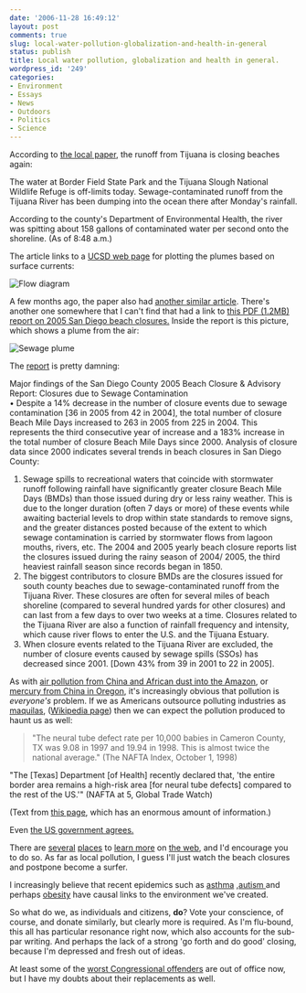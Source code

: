 ```yaml
---
date: '2006-11-28 16:49:12'
layout: post
comments: true
slug: local-water-pollution-globalization-and-health-in-general
status: publish
title: Local water pollution, globalization and health in general.
wordpress_id: '249'
categories:
- Environment
- Essays
- News
- Outdoors
- Politics
- Science
---
```


According to [the local paper](http://www.voiceofsandiego.org/articles/2006/11/28/this_just_in/161tijuana.txt), the runoff from Tijuana is closing beaches again:



> 
The water at Border Field State Park and the Tijuana Slough National Wildlife Refuge is off-limits today. Sewage-contaminated runoff from the Tijuana River has been dumping into the ocean there after Monday's rainfall.

According to the county's Department of Environmental Health, the river was spitting about 158 gallons of contaminated water per second onto the shoreline. (As of 8:48 a.m.)




The article links to a [UCSD web page](http://sdcoos.ucsd.edu/data/particles/IB/) for plotting the plumes based on surface currents:


![Flow diagram](http://www.phfactor.net/wp-pics/tj-beach-flow.jpg)


A few months ago, the paper also had [another similar article](http://www.voiceofsandiego.org/articles/2006/06/01/environment/993environment.txt). There's another one somewhere that I can't find that had a link to [this PDF (1.2MB) report on 2005 San Diego beach closures.](http://www.phfactor.net/wp-pics/closure.pdf) Inside the report is this picture, which shows a plume from the air:


![Sewage plume](http://www.phfactor.net/wp-pics/beach-closure-image.jpg)


The [report](http://www.phfactor.net/wp-pics/closure.pdf) is pretty damning:



> 
Major findings of the San Diego County 2005 Beach Closure & Advisory Report: 
Closures due to Sewage Contamination  
• Despite a 14% decrease in the number of closure events due to sewage contamination [36 in 2005 from 
42 in 2004], the total number of closure Beach Mile Days increased to 263 in 2005 from 225 in 2004. This 
represents the third consecutive year of increase and a 183% increase in the total number of closure 
Beach Mile Days since 2000.  Analysis of closure data since 2000 indicates several trends in beach 
closures in San Diego County: 
1. Sewage spills to recreational waters that coincide with stormwater runoff following rainfall have 
significantly greater closure Beach Mile Days (BMDs) than those issued during dry or less rainy 
weather.  This is due to the longer duration (often 7 days or more) of these events while awaiting 
bacterial levels to drop within state standards to remove signs, and the greater distances posted 
because of the extent to which sewage contamination is carried by stormwater flows from lagoon 
mouths, rivers, etc.  The 2004 and 2005 yearly beach closure reports list the closures issued during 
the rainy season of 2004/ 2005, the third heaviest rainfall season since records began in 1850.    
2. The biggest contributors to closure BMDs are the closures issued for south county beaches due to 
sewage-contaminated runoff from the Tijuana River.  These closures are often for several miles of 
beach shoreline (compared to several hundred yards for other closures) and can last from a few 
days to over two weeks at a time.  Closures related to the Tijuana River are also a function of 
rainfall frequency and intensity, which cause river flows to enter the U.S. and the Tijuana Estuary.   
3. When closure events related to the Tijuana River are excluded, the number of closure events 
caused by sewage spills (SSOs) has decreased since 2001. [Down 43% from 39 in 2001 to 22 in 
2005].   




As with [air pollution from China and African dust into the Amazon](http://www.phfactor.net/wp/2006/11/06/its-a-small-interdependant-world/), or [mercury from China in Oregon](http://www.treehugger.com/files/2006/11/mercury_from_ch_1.php),  it's increasingly obvious that pollution is _everyone's_ problem. If we as Americans outsource polluting industries as [maquilas](http://www.corpwatch.org/article.php?id=1528), ([Wikipedia page](http://en.wikipedia.org/wiki/Maquiladora)) then we can expect the pollution produced to haunt us as well:



> "The neural tube defect rate per 10,000 babies in Cameron County, TX was 9.08 in 1997 and 19.94 in 1998. This is almost twice the national average."
(The NAFTA Index, October 1, 1998)

 
"The [Texas] Department [of Health] recently declared that, 'the entire border area remains a high-risk area [for neural tube defects] compared to the rest of the US.'"
(NAFTA at 5, Global Trade Watch)




(Text from [this page](http://www.corpwatch.org/article.php?id=1528), which has an enormous amount of information.)

Even [the US government agrees.](http://books.google.com/books?id=VHs4Sm54I0YC&dq=american+factories+across+the+border+in+mexico&ots=aSUfpusm8H&sig=x9Kr_unev5Q-rtsl69AYhVOP3wk&prev=http://www.google.com/search%3Fq%3Damerican%2520factories%2520across%2520the%2520border%2520in%2520mexico%26sourceid%3Dmozilla2%26ie%3Dutf-8%26oe%3Dutf-8&sa=X&oi=print&ct=result&cd=2&q=american%20factories%20across%20the%20border%20in%20mexico&pgis=1)

There are [several](http://www.environmentalhealthnews.org/) [places](http://www.treehugger.com/) to [learn more](http://www.cdc.gov/node.do/id/0900f3ec8000e044) on [the web](http://www.motherjones.com/), and I'd encourage you to do so. As far as local pollution, I guess I'll just watch the beach closures and postpone become a surfer.

I increasingly believe that recent epidemics such as [asthma](http://www.nytimes.com/2006/11/28/health/28seco.html?pagewanted=all) ,[autism ](http://topics.nytimes.com/top/news/health/diseasesconditionsandhealthtopics/autism/index.html) and perhaps [obesity](http://topics.nytimes.com/top/news/health/diseasesconditionsandhealthtopics/obesity/index.html) have causal links to the environment we've created. 

So what do we, as individuals and citizens, **do**? Vote your conscience, of course, and donate similarly, but clearly more is required. As I'm flu-bound, this all has particular resonance right now, which also accounts for the sub-par writing. And perhaps the lack of a strong 'go forth and do good' closing, because I'm depressed and fresh out of ideas.

At least some of the [worst Congressional offenders](http://en.wikipedia.org/wiki/Richard_Pombo) are out of office now, but I have my doubts about their replacements as well.

